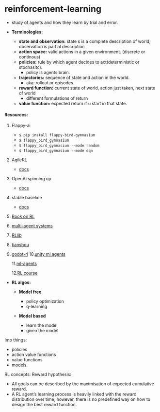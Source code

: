 # reinforcement-learning

- study of agents and how they learn by trial and error.
- **Terminologies:**

  - **state and observation:** state s is a complete description of world, observation is partial description
  - **action space:** valid actions in a given environment. (discrete or continous)
  - **policies:** rule by which agent decides to act(deterministic or stochasitc).
    - policy is agents brain.
  - **trajectories:** sequence of state and action in the world.
    - aka: rollout or episodes.
  - **reward function:** current state of world, action just taken, next state of world
    - different formulations of return
  - **value function:** expected return if u start in that state.

#### Resources:

1. Flappy-ai

   - `$ pip install flappy-bird-gymnasium`
   - `$ flappy_bird_gymnasium`
   - `$ flappy_bird_gymnasium --mode random`
   - `$ flappy_bird_gymnasium --mode dqn`

2. AgileRL
   - [docs](https://docs.agilerl.com/en/latest/get_started/index.html)
3. OpenAi spinning up
   - [docs](https://spinningup.openai.com/en/latest/index.html)
4. stable baseline
   - [docs](https://stable-baselines.readthedocs.io/en/master/)
5. [Book on RL](https://web.stanford.edu/class/psych209/Readings/SuttonBartoIPRLBook2ndEd.pdf)
6. [multi-agent systems](https://huggingface.co/learn/deep-rl-course/en/unit7/introduction-to-marl)
7. [RLlib](https://docs.ray.io/en/latest/rllib/index.html)
8. [tianshou](https://tianshou.org/en/stable/)
9. [godot-rl](https://huggingface.co/learn/deep-rl-course/unitbonus3/godotrl) 10.[unity ml agents](https://huggingface.co/learn/deep-rl-course/en/unit5/introduction)

   11.[ml-agents](https://github.com/Unity-Technologies/ml-agents)

   12.[RL course](https://sarthdubey.in/Reinforcement_Learning/Sections/003_A_RL_problem.html)

- **RL algos:**

  - **Model free**

    - policy optimization
    - q-learning

  - **Model based**
    - learn the model
    - given the model

Imp things:

- policies
- action value functions
- value functions
- models.

RL concepts:
Reward hypothesis:

- All goals can be described by the maximisation of expected cumulative reward.
- A RL agent’s learning process is heavily linked with the reward distribution over time, however, there is no predefined way on how to design the best reward function.
